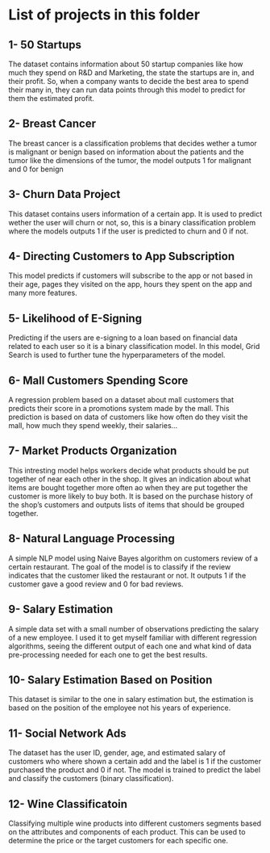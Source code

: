 # **List of projects in this folder**

## **1- 50 Startups**

The dataset contains information about 50 startup companies like how much they spend on R&D and Marketing, the state the startups are in, and their profit. So, when a company wants to decide the best area to spend their many in, they can run data points through this model to predict for them the estimated profit.

## **2- Breast Cancer**

The breast cancer is a classification problems that decides wether a tumor is malignant or benign based on information about the patients and the tumor like the dimensions of the tumor, the model outputs 1 for malignant and 0 for benign

## **3- Churn Data Project**

This dataset contains users information of a certain app. It is used to predict wether the user will churn or not, so, this is a binary classification problem where the models outputs 1 if the user is predicted to churn and 0 if not.

## **4- Directing Customers to App Subscription**

This model predicts if customers will subscribe to the app or not based in their age, pages they visited on the app, hours they spent on the app and many more features.

## **5- Likelihood of E-Signing**

Predicting if the users are e-signing to a loan based on financial data related to each user so it is a binary classification model. In this model, Grid Search is used to further tune the hyperparameters of the model.

## **6- Mall Customers Spending Score**

A regression problem based on a dataset about mall customers that predicts their score in a promotions system made by the mall. This prediction is based on data of customers like how often do they visit the mall, how much they spend weekly, their salaries...

## **7- Market Products Organization**

This intresting model helps workers decide what products should be put together of near each other in the shop. It gives an indication about what items are bought together more often ao when they are put together the customer is more likely to buy both. It is based on the purchase history of the shop’s customers and outputs lists of items that should be grouped together.

## **8- Natural Language Processing**

A simple NLP model using Naive Bayes algorithm on customers review of a certain restaurant. The goal of the model is to classify if the review indicates that the customer liked the restaurant or not. It outputs 1 if the customer gave a good review and 0 for bad reviews.

## **9- Salary Estimation**

A simple data set with a small number of observations predicting the salary of a new employee. I used it to get myself familiar with different regression algorithms, seeing the different output of each one and what kind of data pre-processing needed for each one to get the best results.

## **10- Salary Estimation Based on Position**

This dataset is similar to the one in salary estimation but, the estimation is based on the position of the employee not his years of experience.

## **11- Social Network Ads**

The dataset has the user ID, gender, age, and estimated salary of customers who where shown a certain add and the label is 1 if the customer purchased the product and 0 if not. The model is trained to predict the label and classify the customers (binary classification).

## **12- Wine Classificatoin**

Classifying multiple wine products into different customers segments based on the attributes and components of each product. This can be used to determine the price or the target customers for each specific one.
